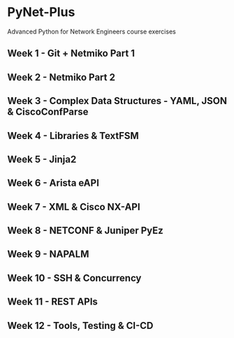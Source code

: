 # PyNet-Plus
Advanced Python for Network Engineers course exercises

## Week 1 - Git + Netmiko Part 1

## Week 2 - Netmiko Part 2

## Week 3 - Complex Data Structures - YAML, JSON & CiscoConfParse

## Week 4 - Libraries & TextFSM

## Week 5 - Jinja2

## Week 6 - Arista eAPI

## Week 7 - XML & Cisco NX-API

## Week 8 - NETCONF & Juniper PyEz

## Week 9 - NAPALM

## Week 10 - SSH & Concurrency

## Week 11 - REST APIs

## Week 12 - Tools, Testing & CI-CD

